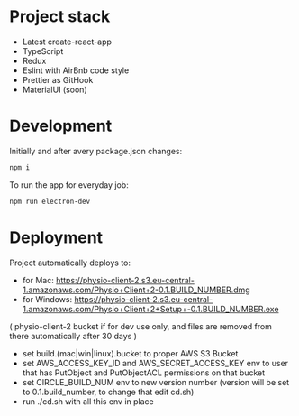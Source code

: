 # Project stack

- Latest create-react-app
- TypeScript
- Redux
- Eslint with AirBnb code style
- Prettier as GitHook
- MaterialUI (soon)

# Development

Initially and after avery package.json changes:

```bash
npm i
```

To run the app for everyday job:

```bash
npm run electron-dev
```

# Deployment

Project automatically deploys to:

- for Mac: https://physio-client-2.s3.eu-central-1.amazonaws.com/Physio+Client+2-0.1.BUILD_NUMBER.dmg
- for Windows: https://physio-client-2.s3.eu-central-1.amazonaws.com/Physio+Client+2+Setup+-0.1.BUILD_NUMBER.exe

( physio-client-2 bucket if for dev use only, and files are removed from there automatically after 30 days )

- set build.(mac|win|linux).bucket to proper AWS S3 Bucket
- set AWS_ACCESS_KEY_ID and AWS_SECRET_ACCESS_KEY env to user that has PutObject and PutObjectACL permissions on that bucket
- set CIRCLE_BUILD_NUM env to new version number (version will be set to 0.1.build_number, to change that edit cd.sh)
- run ./cd.sh with all this env in place
